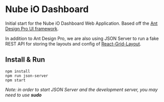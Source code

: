 # Nube iO Dashboard

Initial start for the Nube iO Dashboard Web Application.
Based off the [Ant Design Pro UI framework](https://github.com/ant-design/ant-design-pro).

In addition to Ant Design Pro, we are also using JSON Server to run a fake REST API for storing the layouts and config of [React-Grid-Layout](https://github.com/STRML/react-grid-layout).

## Install & Run
`npm install`<br />
`npm run json-server`<br />
`npm start`<br />

_Note: in order to start JSON Server and the development server, you may need to use __sudo___